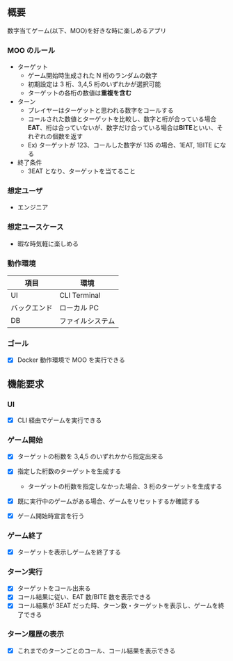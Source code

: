 ## 概要

数字当てゲーム(以下、MOO)を好きな時に楽しめるアプリ

### MOO のルール

- ターゲット
  - ゲーム開始時生成された N 桁のランダムの数字
  - 初期設定は 3 桁、3,4,5 桁のいずれかが選択可能
  - ターゲットの各桁の数値は**重複を含む**
- ターン
  - プレイヤーはターゲットと思われる数字をコールする
  - コールされた数値とターゲットを比較し、数字と桁が合っている場合**EAT**、桁は合っていないが、数字だけ合っている場合は**BITE**といい、それぞれの個数を返す
  - Ex) ターゲットが 123、コールした数字が 135 の場合、1EAT, 1BITE になる
- 終了条件
  - 3EAT となり、ターゲットを当てること

### 想定ユーザ

- エンジニア

### 想定ユースケース

- 暇な時気軽に楽しめる

### 動作環境

| 項目         | 環境             |
| ------------ | ---------------- |
| UI           | CLI Terminal     |
| バックエンド | ローカル PC      |
| DB           | ファイルシステム |

### ゴール

- [x] Docker 動作環境で MOO を実行できる

## 機能要求

### UI

- [x] CLI 経由でゲームを実行できる

### ゲーム開始

- [x] ターゲットの桁数を 3,4,5 のいずれかから指定出来る
- [x] 指定した桁数のターゲットを生成する

  - ターゲットの桁数を指定しなかった場合、3 桁のターゲットを生成する

- [x] 既に実行中のゲームがある場合、ゲームをリセットするか確認する
- [x] ゲーム開始時宣言を行う

### ゲーム終了

- [x] ターゲットを表示しゲームを終了する

### ターン実行

- [x] ターゲットをコール出来る
- [x] コール結果に従い、EAT 数/BITE 数を表示できる
- [x] コール結果が 3EAT だった時、ターン数・ターゲットを表示し、ゲームを終了できる

### ターン履歴の表示

- [x] これまでのターンごとのコール、コール結果を表示できる
